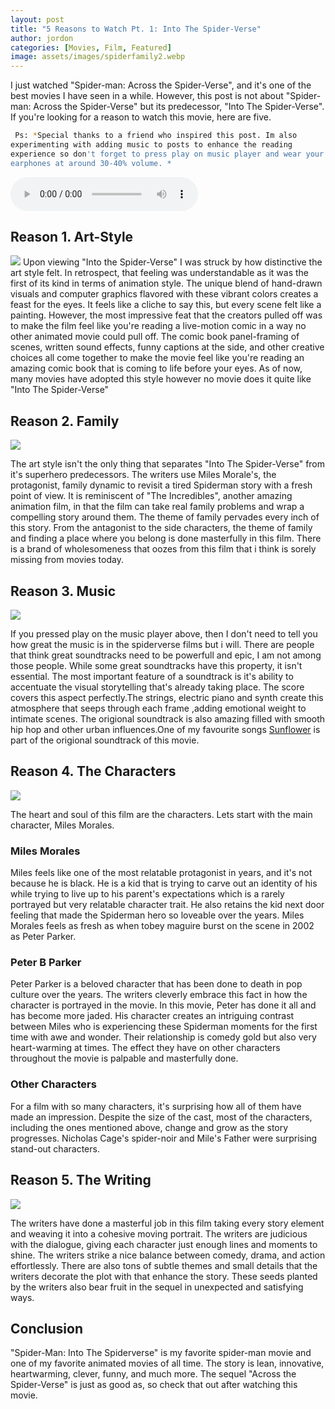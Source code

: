 ```yaml
---
layout: post
title: "5 Reasons to Watch Pt. 1: Into The Spider-Verse"
author: jordon
categories: [Movies, Film, Featured]
image: assets/images/spiderfamily2.webp
---
```


I just watched "Spider-man: Across the Spider-Verse", and it's one of the best movies I have seen in a while. However, this post is not about "Spider-man: Across the Spider-Verse" but its predecessor, "Into The Spider-Verse". If you're looking for a reason to watch this movie, here are five.

```sh
 Ps: *Special thanks to a friend who inspired this post. Im also experimenting with adding music to posts to enhance the reading experience so don't forget to press play on music player and wear your earphones at around 30-40% volume. *
```
<audio   controls>
 <source src="../assets/music/trackg.mp3" type="audio/mp3">
</audio>

## Reason 1. Art-Style

![](/800LansGallery/assets/images/spiderart.webp)
Upon viewing "Into the Spider-Verse" I was struck by how distinctive the art style felt. In retrospect, that feeling was understandable as it was the first of its kind in terms of animation style. The unique blend of hand-drawn visuals and computer graphics flavored with these vibrant colors creates a feast for the eyes. It feels like a cliche to say this, but every scene felt like a painting. However, the most impressive feat that the creators pulled off was to make the film feel like you're reading a live-motion comic in a way no other animated movie could pull off. The comic book panel-framing of scenes, written sound effects, funny captions at the side, and other creative choices all come together to make the movie feel like you're reading an amazing comic book that is coming to life before your eyes. As of now, many movies have adopted this style however no movie does it quite like "Into The Spider-Verse"

## Reason 2. Family

![](/800LansGallery/assets/images/spiderfamily.gif)

The art style isn't the only thing that separates "Into The Spider-Verse" from it's superhero predecessors. The writers use Miles Morale's, the protagonist, family dynamic to revisit a tired Spiderman story with a fresh point of view. It is reminiscent of "The Incredibles", another amazing animation film, in that the film can take real family problems and wrap a compelling story around them. The theme of family pervades every inch of this story. From the antagonist to the side characters, the theme of family and finding a place where you belong is done masterfully in this film. There is a brand of wholesomeness that oozes from this film that i think is sorely missing from movies today.

## Reason 3. Music

![](/800LansGallery/assets/images/listening-to-music-miles-morales.gif)

If you pressed play on the music player above, then I don't need to tell you how great the music is in the spiderverse films but i will. There are people that think great soundtracks need to be powerfull and epic, I am not among those people. While some great soundtracks have this property, it isn't essential. The most important feature of a soundtrack is it's ability to accentuate the visual storytelling that's already taking place. The score covers this aspect perfectly.The strings, electric piano and synth create this atmosphere that seeps through each frame ,adding emotional weight to intimate scenes. The origional soundtrack is also amazing filled with smooth hip hop and other urban influences.One of my favourite songs [Sunflower](https://www.youtube.com/watch?v=ApXoWvfEYVU) is part of the origional soundtrack of this movie.

## Reason 4. The Characters

![](/800LansGallery/assets/images/spiderchars2.gif)

The heart and soul of this film are the characters. Lets start with the main character, Miles Morales.

### Miles Morales

Miles feels like one of the most relatable protagonist in years, and it's not because he is black. He is a kid that is trying to carve out an identity of his while trying to live up to his parent's expectations which is a rarely portrayed but very relatable character trait. He also retains the kid next door feeling that made the Spiderman hero so loveable over the years. Miles Morales feels as fresh as when tobey maguire burst on the scene in 2002 as Peter Parker.

### Peter B Parker

Peter Parker is a beloved character that has been done to death in pop culture over the years. The writers cleverly embrace this fact in how the character is portrayed in the movie. In this movie, Peter has done it all and has become more jaded. His character creates an intriguing contrast between Miles who is experiencing these Spiderman moments for the first time with awe and wonder. Their relationship is comedy gold but also very heart-warming at times. The effect they have on other characters throughout the movie is palpable and masterfully done.

### Other Characters

For a film with so many characters, it's surprising how all of them have made an impression. Despite the size of the cast, most of the characters, including the ones mentioned above, change and grow as the story progresses. Nicholas Cage's spider-noir and Mile's Father were surprising stand-out characters.

## Reason 5. The Writing

![](/800LansGallery/assets/images/spiderwriting.gif)

The writers have done a masterful job in this film taking every story element and weaving it into a cohesive moving portrait. The writers are judicious with the dialogue, giving each character just enough lines and moments to shine. The writers strike a nice balance between comedy, drama, and action effortlessly. There are also tons of subtle themes and small details that the writers decorate the plot with that enhance the story. These seeds planted by the writers also bear fruit in the sequel in unexpected and satisfying ways.

## Conclusion
"Spider-Man: Into The Spiderverse" is my favorite spider-man movie and one of my favorite animated movies of all time. The story is lean, innovative, heartwarming, clever, funny, and much more. The sequel "Across the Spider-Verse" is just as good as, so check that out after watching this movie.

<style>
  code {
    white-space : pre-wrap !important;
    word-break: break-word;
  }
</style>
